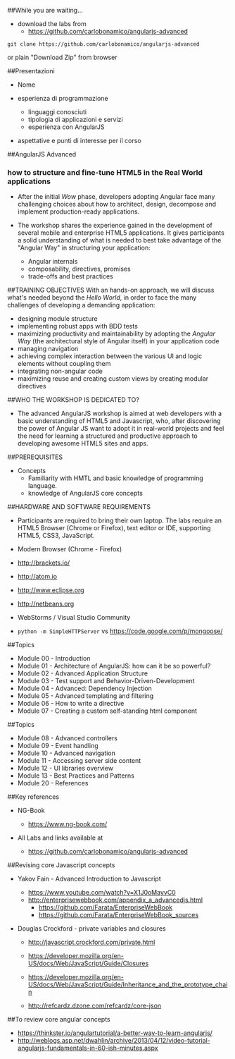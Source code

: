##While you are waiting...

* download the labs from
  * https://github.com/carlobonamico/angularjs-advanced

```
git clone https://github.com/carlobonamico/angularjs-advanced
```

or plain "Download Zip" from browser



##Presentazioni
* Nome
* esperienza di programmazione
  * linguaggi conosciuti
  * tipologia di applicazioni e servizi
  * esperienza con AngularJS

* aspettative e punti di interesse per il corso



##AngularJS Advanced
### how to structure and fine-tune HTML5 in the Real World applications

* After the initial _Wow_ phase, developers adopting Angular face many challenging choices about how to architect, design, decompose and implement production-ready applications.

* The workshop shares the experience gained in the development of several mobile and enterprise HTML5 applications. It gives participants a solid understanding of what is needed to best take advantage of the "Angular Way" in structuring your application:

  * Angular internals
  * composability, directives, promises
  * trade-offs and best practices



##TRAINING OBJECTIVES
With an hands-on approach, we will discuss what's needed beyond the
_Hello World_, in order to face the many challenges of developing a demanding application:

* designing module structure
* implementing robust apps with BDD tests
* maximizing productivity and maintainability by adopting the _Angular
Way_ (the architectural style of Angular itself) in your application
code
* managing navigation
* achieving complex interaction between the various UI and logic
elements without coupling them
* integrating non-angular code
* maximizing reuse and creating custom views by creating modular directives



##WHO THE WORKSHOP IS DEDICATED TO?
* The advanced AngularJS workshop is aimed at web developers with a
basic understanding of HTML5 and Javascript, who, after discovering
the power of Angular JS want to adopt it in real-world projects and feel the need for learning a structured and productive approach to developing awesome HTML5 sites and apps.



##PREREQUISITES
* Concepts
  * Familiarity with HMTL and basic knowledge of programming language.
  * knowledge of AngularJS core concepts



##HARDWARE AND SOFTWARE REQUIREMENTS
  * Participants are required to bring their own laptop. The labs require an HTML5 Browser (Chrome or Firefox), text editor or IDE, supporting HTML5, CSS3, JavaScript.

  * Modern Browser (Chrome - Firefox)

  * http://brackets.io/
  * http://atom.io
  * http://www.eclipse.org
  * http://netbeans.org
  * WebStorms / Visual Studio Community

  * ``python -m SimpleHTTPServer`` vs https://code.google.com/p/mongoose/



##Topics
* Module 00 - Introduction
* Module 01 - Architecture of AngularJS: how can it be so powerful?
* Module 02 - Advanced Application Structure
* Module 03 - Test support and Behavior-Driven-Development
* Module 04 - Advanced: Dependency Injection
* Module 05 - Advanced templating and filtering
* Module 06 - How to write a directive
* Module 07 - Creating a custom self-standing html component



##Topics
* Module 08 - Advanced controllers
* Module 09 - Event handling
* Module 10 - Advanced navigation
* Module 11 - Accessing server side content
* Module 12 - UI libraries overview
* Module 13 - Best Practices and Patterns
* Module 20 - References



##Key references
* NG-Book
  * https://www.ng-book.com/

* All Labs and links available at
  * https://github.com/carlobonamico/angularjs-advanced



##Revising core Javascript concepts
* Yakov Fain - Advanced Introduction to Javascript
  * https://www.youtube.com/watch?v=X1J0oMayvC0
  * http://enterprisewebbook.com/appendix_a_advancedjs.html
    * https://github.com/Farata/EnterpriseWebBook
    * https://github.com/Farata/EnterpriseWebBook_sources

* Douglas Crockford - private variables and closures
  * http://javascript.crockford.com/private.html
  * https://developer.mozilla.org/en-US/docs/Web/JavaScript/Guide/Closures

  * https://developer.mozilla.org/en-US/docs/Web/JavaScript/Guide/Inheritance_and_the_prototype_chain
  * http://refcardz.dzone.com/refcardz/core-json



##To review core angular concepts
* https://thinkster.io/angulartutorial/a-better-way-to-learn-angularjs/
* http://weblogs.asp.net/dwahlin/archive/2013/04/12/video-tutorial-angularjs-fundamentals-in-60-ish-minutes.aspx
